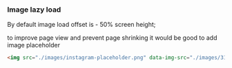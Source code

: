 ### Image lazy load


By default image load offset is - 50% screen height;

to improve page view and prevent page shrinking it would be good to add image placeholder
```html
<img src="./images/instagram-placeholder.png" data-img-src="./images/31192.jpg">
```
